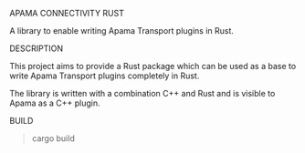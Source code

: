 APAMA CONNECTIVITY RUST

   A library to enable writing Apama Transport plugins in Rust.

DESCRIPTION

  This project aims to provide a Rust package which can be used as a base
  to write Apama Transport plugins completely in Rust.
  
  The library is written with a combination C++ and Rust and is visible
  to Apama as a C++ plugin.
 
 
BUILD
   > cargo build